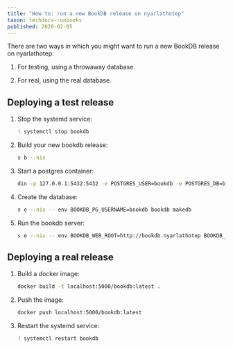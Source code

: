 ```yaml
---
title: "How to: run a new BookDB release on nyarlathotep"
taxon: techdocs-runbooks
published: 2020-02-05
---
```


There are two ways in which you might want to run a new BookDB release
on nyarlathotep:

1. For testing, using a throwaway database.

2. For real, using the real database.


Deploying a test release
------------------------

1. Stop the systemd service:

    ```bash
    ! systemctl stop bookdb
    ```

2. Build your new bookdb release:

    ```bash
    s b --nix
    ```

3. Start a postgres container:

    ```bash
    din -p 127.0.0.1:5432:5432 -e POSTGRES_USER=bookdb -e POSTGRES_DB=bookdb postgres
    ```

4. Create the database:

    ```bash
    s e --nix -- env BOOKDB_PG_USERNAME=bookdb bookdb makedb
    ```

5. Run the bookdb server:

    ```bash
    s e --nix -- env BOOKDB_WEB_ROOT=http://bookdb.nyarlathotep BOOKDB_PG_USERNAME=bookdb BOOKDB_FILE_ROOT=$(pwd)/static/ bookdb run
    ```


Deploying a real release
------------------------

1. Build a docker image:

    ```bash
    docker build -t localhost:5000/bookdb:latest .
    ```

2. Push the image:

    ```bash
    docker push localhost:5000/bookdb:latest
    ```

3. Restart the systemd service:

    ```bash
    ! systemctl restart bookdb
    ```
